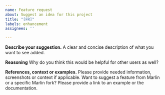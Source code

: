 ```yaml
---
name: Feature request
about: Suggest an idea for this project
title: "[FR]"
labels: enhancement
assignees: ''

---
```


<!--

Suggestions are always welcome! Keep in mind though, this firmware should stay compatible with a stock i3 Mega. Of course support for popular mods can be added.
Example of a valid request: "Please enable filament change via M600" or "Add support for the Mega-S upgrade kit"
Example of an invalid request: "I have modded my printer with a dual extruder. Can you please add support for this?"

Feel free to fork this project and customize it to your own needs, a starting point would be this page:
https://github.com/davidramiro/Marlin-AI3M/wiki/Customization-&-Compiling

-->

**Describe your suggestion.**
A clear and concise description of what you want to see added.

**Reasoning**
Why do you think this would be helpful for other users as well?

**References, context or examples.**
Please provide needed information, screenshots or context if applicable.
Want to suggest a feature from Marlin or a specific Marlin fork? Please provide a link to an example or the documentation.

